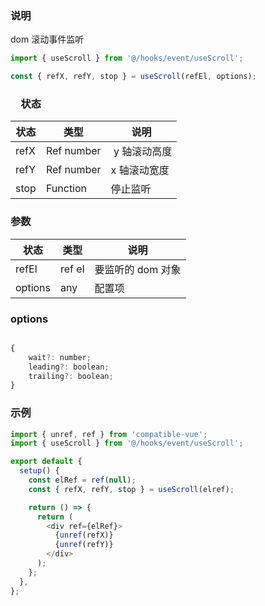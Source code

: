 ### 说明

dom 滚动事件监听

```js
import { useScroll } from '@/hooks/event/useScroll';

const { refX, refY, stop } = useScroll(refEl, options);
```

### 　状态

| 状态 | 类型       | 说明          |
| ---- | ---------- | ------------- |
| refX | Ref number |  y 轴滚动高度 |
| refY | Ref number | x 轴滚动宽度  |
| stop | Function   | 停止监听      |

### 参数

| 状态    | 类型   | 说明              |
| ------- | ------ | ----------------- |
| refEl   | ref el | 要监听的 dom 对象 |
| options | any    | 配置项            |

### options

```js

{
    wait?: number;
    leading?: boolean;
    trailing?: boolean;
}
```

### 示例

```js
import { unref, ref } from 'compatible-vue';
import { useScroll } from '@/hooks/event/useScroll';

export default {
  setup() {
    const elRef = ref(null);
    const { refX, refY, stop } = useScroll(elref);

    return () => {
      return (
        <div ref={elRef}>
          {unref(refX)}
          {unref(refY)}
        </div>
      );
    };
  },
};
```
